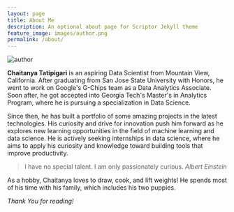 ```yaml
---
layout: page
title: About Me
description: An optional about page for Scriptor Jekyll theme
feature_image: images/author.png
permalink: /about/
---
```


![author](https://github.com/user-attachments/assets/e90d6a56-4029-4201-8b2d-2798770f437d)

**Chaitanya Tatipigari** is an aspiring Data Scientist from Mountain View, California. After graduating from San Jose State University with Honors, he went to work on Google's G-Chips team as a Data Analytics Associate. Soon after, he got accepted into Georgia Tech's Master's in Analytics Program, where he is pursuing a specialization in Data Science.

Since then, he has built a portfolio of some amazing projects in the latest technologies. His curiosity and drive for innovation push him forward as he explores new learning opportunities in the field of machine learning and data science. He is actively seeking internships in data science, where he aims to apply his curiosity and knowledge toward building tools that improve productivity.

>I have no special talent. I am only passionately curious. <cite>Albert Einstein</cite>

As a hobby, Chaitanya loves to draw, cook, and lift weights! He spends most of his time with his family, which includes his two puppies.

*Thank You for reading!*

